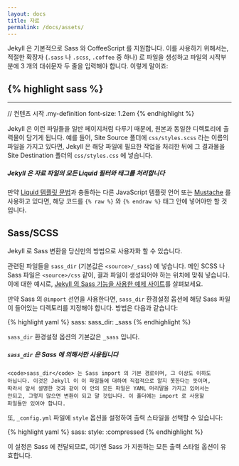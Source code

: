 ```yaml
---
layout: docs
title: 자료
permalink: /docs/assets/
---
```


Jekyll 은 기본적으로 Sass 와 CoffeeScript 를 지원합니다. 이를 사용하기 위해서는,
적절한 확장자 (`.sass` 나 `.scss`, `.coffee` 중 하나) 로 파일을 생성하고 파일의
시작부분에 3 개의 대쉬문자 두 줄을 입력해야 합니다. 이렇게 말이죠:

{% highlight sass %}
---
---

// 컨텐츠 시작
.my-definition
  font-size: 1.2em
{% endhighlight %}

Jekyll 은 이런 파일들을 일반 페이지처럼 다루기 때문에, 원본과 동일한
디렉토리에 출력물이 담기게 됩니다. 예를 들어, Site Source 폴더에
`css/styles.scss` 라는 이름의 파일을 가지고 있다면, Jekyll 은 해당 파일에 필요한
작업을 처리한 뒤에 그 결과물을 Site Destination 폴더의 `css/styles.css` 에
넣습니다.

<div class="note info">
  <h5>Jekyll 은 자료 파일의 모든 Liquid 필터와 태그를 처리합니다</h5>
  <p>만약 <a href="/docs/templates/">Liquid 템플릿 문법</a>과 충돌하는 다른
     JavaScript 템플릿 언어 또는 <a href="http://mustache.github.io">Mustache</a>
     를 사용하고 있다면, 해당 코드를 <code>{&#37; raw &#37;}</code> 와
     <code>{&#37; endraw &#37;}</code> 태그 안에 넣어야만 할 것입니다.</p>

</div>

## Sass/SCSS

Jekyll 로 Sass 변환을 당신만의 방법으로 사용자화 할 수 있습니다.

관련된 파일들을 `sass_dir` (기본값은 `<source>/_sass`) 에 넣습니다. 메인 SCSS 나
Sass 파일은 `<source>/css` 같이, 결과 파일이 생성되어야 하는 위치에 맞춰
넣습니다. 이에 대한 예시로, [Jekyll 의 Sass 기능을 사용한 예제
사이트][example-sass]를 살펴보세요.

만약 Sass 의 `@import` 선언을 사용한다면, `sass_dir` 환경설정 옵션에 해당 Sass
파일이 들어있는 디렉토리를 지정해야 합니다. 방법은 다음과 같습니다:


{% highlight yaml %}
sass:
    sass_dir: _sass
{% endhighlight %}

`sass_dir` 환경설정 옵션의 기본값은 `_sass` 입니다.


[example-sass]: https://github.com/jekyll/jekyll-sass-converter/tree/master/example

<div class="note info">
  <h5><code>sass_dir</code> 은 Sass 에 의해서만 사용됩니다</h5>
  <p>

    <code>sass_dir</code> 는 Sass import 의 기본 경로이며, 그 이상도 이하도
    아닙니다. 이것은 Jekyll 이 이 파일들에 대하여 직접적으로 알지 못한다는 뜻이며,
    따라서 앞서 설명한 것과 같이 이 안의 모든 파일은 YAML 머리말을 가지고 있어서는
    안되고, 그렇지 않으면 변환이 되고 말 것입니다. 이 폴더에는 import 로 사용할
    파일들만 있어야 합니다.

  </p>
</div>

또, `_config.yml` 파일에 `style` 옵션을 설정하여 출력 스타일을 선택할 수
있습니다:

{% highlight yaml %}
sass:
    style: :compressed
{% endhighlight %}

이 설정은 Sass 에 전달되므로, 여기엔 Sass 가 지원하는 모든 출력 스타일 옵션이
유효합니다.

